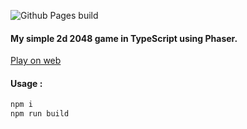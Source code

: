 ![Github Pages build](https://github.com/gloomyzen/phaser-ts-2048/workflows/Github%20Pages%20build/badge.svg?branch=master)

#### My simple 2d 2048 game in TypeScript using Phaser.

[Play on web](https://gloomyzen.github.io/phaser-ts-2048/)

#### Usage :
```bash
npm i
npm run build
```